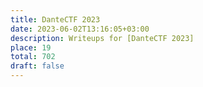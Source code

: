 ```yaml
---
title: DanteCTF 2023
date: 2023-06-02T13:16:05+03:00
description: Writeups for [DanteCTF 2023]
place: 19
total: 702
draft: false
---
```

